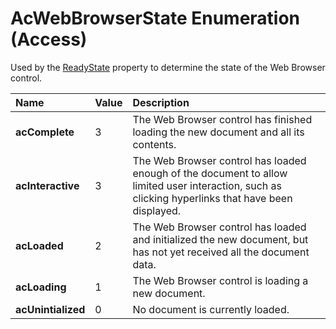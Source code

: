
# AcWebBrowserState Enumeration (Access)

Used by the  [ReadyState](49ba1888-9a1e-ea35-18ed-b3bfbbfd3f31.md) property to determine the state of the Web Browser control.



|**Name**|**Value**|**Description**|
|:-----|:-----|:-----|
| **acComplete**|3|The Web Browser control has finished loading the new document and all its contents.|
| **acInteractive**|3|The Web Browser control has loaded enough of the document to allow limited user interaction, such as clicking hyperlinks that have been displayed.|
| **acLoaded**|2|The Web Browser control has loaded and initialized the new document, but has not yet received all the document data.|
| **acLoading**|1|The Web Browser control is loading a new document.|
| **acUnintialized**|0|No document is currently loaded.|
